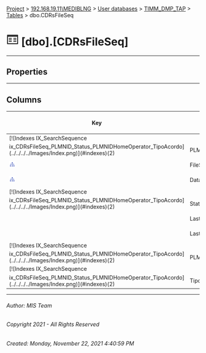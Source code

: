 #### 

[Project](../../../../index.md) > [192.168.19.11\\MEDIBLNG](../../../index.md) > [User databases](../../index.md) > [TIMM_DMP_TAP](../index.md) > [Tables](Tables.md) > dbo.CDRsFileSeq

# ![Tables](../../../../Images/Table32.png) [dbo].[CDRsFileSeq]

---

## <a name="#properties"></a>Properties



---

## <a name="#columns"></a>Columns

| Key | Name | Data Type | Max Length (Bytes) | Nullability | Default |
|---|---|---|---|---|---|
| [![Indexes IX_SearchSequence
ix_CDRsFileSeq_PLMNID_Status_PLMNIDHomeOperator_TipoAcordo](../../../../Images/Index.png)](#indexes)(2) | PLMNID | varchar(7) | 7 | NOT NULL |  |
| [![Indexes ix_CDRsFileSeq_PLMNID_Status_PLMNIDHomeOperator_TipoAcordo](../../../../Images/Index.png)](#indexes) | FileSeq | int | 4 | NOT NULL |  |
| [![Indexes IX_SearchSequence](../../../../Images/Index.png)](#indexes) | Data | datetime | 8 | NULL allowed |  |
| [![Indexes IX_SearchSequence
ix_CDRsFileSeq_PLMNID_Status_PLMNIDHomeOperator_TipoAcordo](../../../../Images/Index.png)](#indexes)(2) | Status | tinyint | 1 | NULL allowed | ((0)) |
|  | LastUpdate | datetime | 8 | NULL allowed |  |
|  | LastUserID | int | 4 | NULL allowed |  |
| [![Indexes IX_SearchSequence
ix_CDRsFileSeq_PLMNID_Status_PLMNIDHomeOperator_TipoAcordo](../../../../Images/Index.png)](#indexes)(2) | PLMNIDHomeOperator | varchar(7) | 7 | NULL allowed |  |
| [![Indexes IX_SearchSequence
ix_CDRsFileSeq_PLMNID_Status_PLMNIDHomeOperator_TipoAcordo](../../../../Images/Index.png)](#indexes)(2) | TipoAcordo | varchar(1) | 1 | NULL allowed |  |


---

###### Author:  MIS Team

###### Copyright 2021 - All Rights Reserved

###### Created: Monday, November 22, 2021 4:40:59 PM


